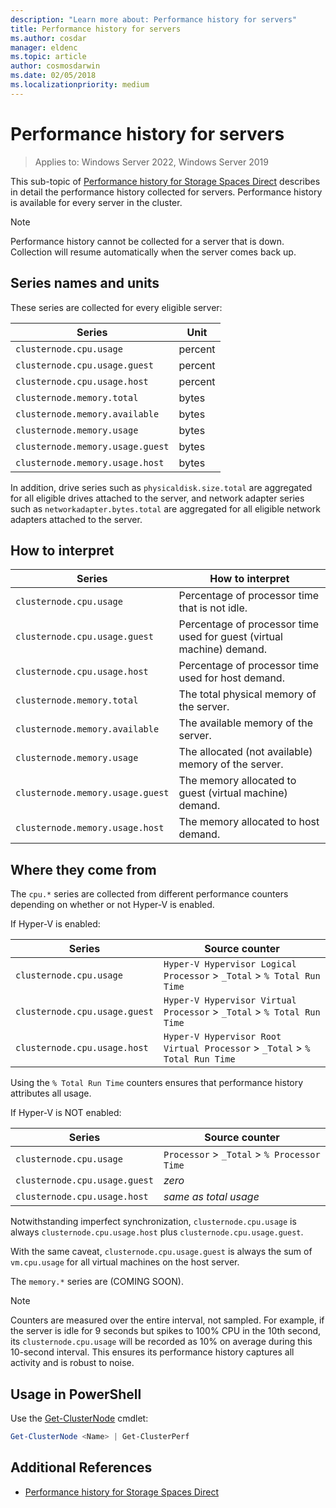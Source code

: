 ```yaml
---
description: "Learn more about: Performance history for servers"
title: Performance history for servers
ms.author: cosdar
manager: eldenc
ms.topic: article
author: cosmosdarwin
ms.date: 02/05/2018
ms.localizationpriority: medium
---
```

# Performance history for servers

>Applies to: Windows Server 2022, Windows Server 2019

This sub-topic of [Performance history for Storage Spaces Direct](performance-history.md) describes in detail the performance history collected for servers. Performance history is available for every server in the cluster.

   > [!NOTE]
   > Performance history cannot be collected for a server that is down. Collection will resume automatically when the server comes back up.

## Series names and units

These series are collected for every eligible server:

| Series                           | Unit    |
|----------------------------------|---------|
| `clusternode.cpu.usage`          | percent |
| `clusternode.cpu.usage.guest`    | percent |
| `clusternode.cpu.usage.host`     | percent |
| `clusternode.memory.total`       | bytes   |
| `clusternode.memory.available`   | bytes   |
| `clusternode.memory.usage`       | bytes   |
| `clusternode.memory.usage.guest` | bytes   |
| `clusternode.memory.usage.host`  | bytes   |

In addition, drive series such as `physicaldisk.size.total` are aggregated for all eligible drives attached to the server, and network adapter series such as `networkadapter.bytes.total` are aggregated for all eligible network adapters attached to the server.

## How to interpret

| Series                           | How to interpret                                                      |
|----------------------------------|-----------------------------------------------------------------------|
| `clusternode.cpu.usage`          | Percentage of processor time that is not idle.                        |
| `clusternode.cpu.usage.guest`    | Percentage of processor time used for guest (virtual machine) demand. |
| `clusternode.cpu.usage.host`     | Percentage of processor time used for host demand.                    |
| `clusternode.memory.total`       | The total physical memory of the server.                              |
| `clusternode.memory.available`   | The available memory of the server.                                   |
| `clusternode.memory.usage`       | The allocated (not available) memory of the server.                   |
| `clusternode.memory.usage.guest` | The memory allocated to guest (virtual machine) demand.               |
| `clusternode.memory.usage.host`  | The memory allocated to host demand.                                  |

## Where they come from

The `cpu.*` series are collected from different performance counters depending on whether or not Hyper-V is enabled.

If Hyper-V is enabled:

| Series                           | Source counter |
|----------------------------------|----------------|
| `clusternode.cpu.usage`          | `Hyper-V Hypervisor Logical Processor` > `_Total` > `% Total Run Time`      |
| `clusternode.cpu.usage.guest`    | `Hyper-V Hypervisor Virtual Processor` > `_Total` > `% Total Run Time`      |
| `clusternode.cpu.usage.host`     | `Hyper-V Hypervisor Root Virtual Processor` > `_Total` > `% Total Run Time` |

Using the `% Total Run Time` counters ensures that performance history attributes all usage.

If Hyper-V is NOT enabled:

| Series                           | Source counter |
|----------------------------------|----------------|
| `clusternode.cpu.usage`          | `Processor` > `_Total` > `% Processor Time` |
| `clusternode.cpu.usage.guest`    | *zero* |
| `clusternode.cpu.usage.host`     | *same as total usage* |

Notwithstanding imperfect synchronization, `clusternode.cpu.usage` is always `clusternode.cpu.usage.host` plus `clusternode.cpu.usage.guest`.

With the same caveat, `clusternode.cpu.usage.guest` is always the sum of `vm.cpu.usage` for all virtual machines on the host server.

The `memory.*` series are (COMING SOON).

  > [!NOTE]
  > Counters are measured over the entire interval, not sampled. For example, if the server is idle for 9 seconds but spikes to 100% CPU in the 10th second, its `clusternode.cpu.usage` will be recorded as 10% on average during this 10-second interval. This ensures its performance history captures all activity and is robust to noise.

## Usage in PowerShell

Use the [Get-ClusterNode](/powershell/module/failoverclusters/get-clusternode) cmdlet:

```PowerShell
Get-ClusterNode <Name> | Get-ClusterPerf
```

## Additional References

- [Performance history for Storage Spaces Direct](performance-history.md)
